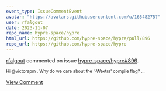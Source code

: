 ```yaml
---
event_type: IssueCommentEvent
avatar: "https://avatars.githubusercontent.com/u/16548275?"
user: rfalgout
date: 2023-11-07
repo_name: hypre-space/hypre
html_url: https://github.com/hypre-space/hypre/pull/896
repo_url: https://github.com/hypre-space/hypre
---
```


<a href='https://github.com/rfalgout' target='_blank'>rfalgout</a> commented on issue <a href='https://github.com/hypre-space/hypre/pull/896' target='_blank'>hypre-space/hypre#896</a>.

<small>Hi @victorapm .  Why do we care about the '-Wextra' compile flag?...</small>

<a href='https://github.com/hypre-space/hypre/pull/896' target='_blank'>View Comment</a>